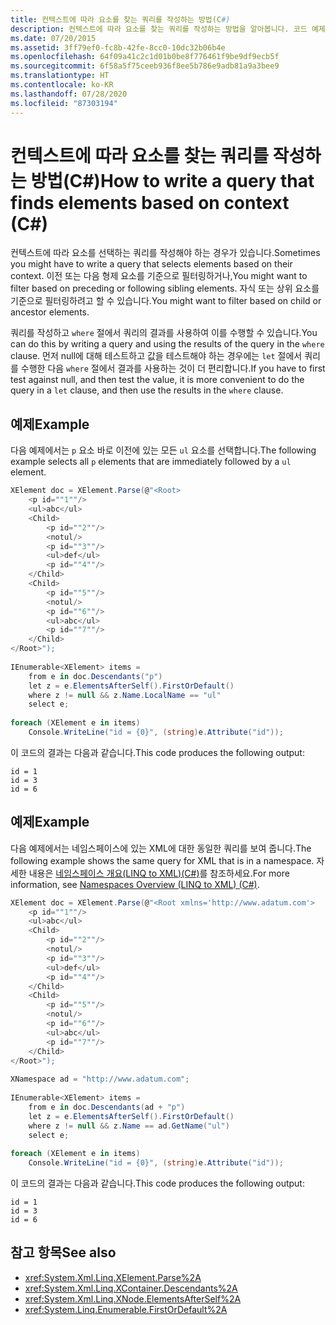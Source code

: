 ```yaml
---
title: 컨텍스트에 따라 요소를 찾는 쿼리를 작성하는 방법(C#)
description: 컨텍스트에 따라 요소를 찾는 쿼리를 작성하는 방법을 알아봅니다. 코드 예제를 살펴보고 추가 리소스를 확인합니다.
ms.date: 07/20/2015
ms.assetid: 3ff79ef0-fc8b-42fe-8cc0-10dc32b06b4e
ms.openlocfilehash: 64f09a41c2c1d01b0be8f776461f9be9df9ecb5f
ms.sourcegitcommit: 6f58a5f75ceeb936f8ee5b786e9adb81a9a3bee9
ms.translationtype: HT
ms.contentlocale: ko-KR
ms.lasthandoff: 07/28/2020
ms.locfileid: "87303194"
---
```

# <a name="how-to-write-a-query-that-finds-elements-based-on-context-c"></a><span data-ttu-id="96c88-104">컨텍스트에 따라 요소를 찾는 쿼리를 작성하는 방법(C#)</span><span class="sxs-lookup"><span data-stu-id="96c88-104">How to write a query that finds elements based on context (C#)</span></span>
<span data-ttu-id="96c88-105">컨텍스트에 따라 요소를 선택하는 쿼리를 작성해야 하는 경우가 있습니다.</span><span class="sxs-lookup"><span data-stu-id="96c88-105">Sometimes you might have to write a query that selects elements based on their context.</span></span> <span data-ttu-id="96c88-106">이전 또는 다음 형제 요소를 기준으로 필터링하거나,</span><span class="sxs-lookup"><span data-stu-id="96c88-106">You might want to filter based on preceding or following sibling elements.</span></span> <span data-ttu-id="96c88-107">자식 또는 상위 요소를 기준으로 필터링하려고 할 수 있습니다.</span><span class="sxs-lookup"><span data-stu-id="96c88-107">You might want to filter based on child or ancestor elements.</span></span>  
  
 <span data-ttu-id="96c88-108">쿼리를 작성하고 `where` 절에서 쿼리의 결과를 사용하여 이를 수행할 수 있습니다.</span><span class="sxs-lookup"><span data-stu-id="96c88-108">You can do this by writing a query and using the results of the query in the `where` clause.</span></span> <span data-ttu-id="96c88-109">먼저 null에 대해 테스트하고 값을 테스트해야 하는 경우에는 `let` 절에서 쿼리를 수행한 다음 `where` 절에서 결과를 사용하는 것이 더 편리합니다.</span><span class="sxs-lookup"><span data-stu-id="96c88-109">If you have to first test against null, and then test the value, it is more convenient to do the query in a `let` clause, and then use the results in the `where` clause.</span></span>  
  
## <a name="example"></a><span data-ttu-id="96c88-110">예제</span><span class="sxs-lookup"><span data-stu-id="96c88-110">Example</span></span>  
 <span data-ttu-id="96c88-111">다음 예제에서는 `p` 요소 바로 이전에 있는 모든 `ul` 요소를 선택합니다.</span><span class="sxs-lookup"><span data-stu-id="96c88-111">The following example selects all `p` elements that are immediately followed by a `ul` element.</span></span>  
  
```csharp  
XElement doc = XElement.Parse(@"<Root>  
    <p id=""1""/>  
    <ul>abc</ul>  
    <Child>  
        <p id=""2""/>  
        <notul/>  
        <p id=""3""/>  
        <ul>def</ul>  
        <p id=""4""/>  
    </Child>  
    <Child>  
        <p id=""5""/>  
        <notul/>  
        <p id=""6""/>  
        <ul>abc</ul>  
        <p id=""7""/>  
    </Child>  
</Root>");  
  
IEnumerable<XElement> items =  
    from e in doc.Descendants("p")  
    let z = e.ElementsAfterSelf().FirstOrDefault()  
    where z != null && z.Name.LocalName == "ul"  
    select e;  
  
foreach (XElement e in items)  
    Console.WriteLine("id = {0}", (string)e.Attribute("id"));  
```  
  
 <span data-ttu-id="96c88-112">이 코드의 결과는 다음과 같습니다.</span><span class="sxs-lookup"><span data-stu-id="96c88-112">This code produces the following output:</span></span>  
  
```output  
id = 1  
id = 3  
id = 6  
```  
  
## <a name="example"></a><span data-ttu-id="96c88-113">예제</span><span class="sxs-lookup"><span data-stu-id="96c88-113">Example</span></span>  
 <span data-ttu-id="96c88-114">다음 예제에서는 네임스페이스에 있는 XML에 대한 동일한 쿼리를 보여 줍니다.</span><span class="sxs-lookup"><span data-stu-id="96c88-114">The following example shows the same query for XML that is in a namespace.</span></span> <span data-ttu-id="96c88-115">자세한 내용은 [네임스페이스 개요(LINQ to XML)(C#)](namespaces-overview-linq-to-xml.md)를 참조하세요.</span><span class="sxs-lookup"><span data-stu-id="96c88-115">For more information, see [Namespaces Overview (LINQ to XML) (C#)](namespaces-overview-linq-to-xml.md).</span></span>  
  
```csharp  
XElement doc = XElement.Parse(@"<Root xmlns='http://www.adatum.com'>  
    <p id=""1""/>  
    <ul>abc</ul>  
    <Child>  
        <p id=""2""/>  
        <notul/>  
        <p id=""3""/>  
        <ul>def</ul>  
        <p id=""4""/>  
    </Child>  
    <Child>  
        <p id=""5""/>  
        <notul/>  
        <p id=""6""/>  
        <ul>abc</ul>  
        <p id=""7""/>  
    </Child>  
</Root>");  
  
XNamespace ad = "http://www.adatum.com";  
  
IEnumerable<XElement> items =  
    from e in doc.Descendants(ad + "p")  
    let z = e.ElementsAfterSelf().FirstOrDefault()  
    where z != null && z.Name == ad.GetName("ul")  
    select e;  
  
foreach (XElement e in items)  
    Console.WriteLine("id = {0}", (string)e.Attribute("id"));  
```  
  
 <span data-ttu-id="96c88-116">이 코드의 결과는 다음과 같습니다.</span><span class="sxs-lookup"><span data-stu-id="96c88-116">This code produces the following output:</span></span>  
  
```output  
id = 1  
id = 3  
id = 6  
```  
  
## <a name="see-also"></a><span data-ttu-id="96c88-117">참고 항목</span><span class="sxs-lookup"><span data-stu-id="96c88-117">See also</span></span>

- <xref:System.Xml.Linq.XElement.Parse%2A>
- <xref:System.Xml.Linq.XContainer.Descendants%2A>
- <xref:System.Xml.Linq.XNode.ElementsAfterSelf%2A>
- <xref:System.Linq.Enumerable.FirstOrDefault%2A>
